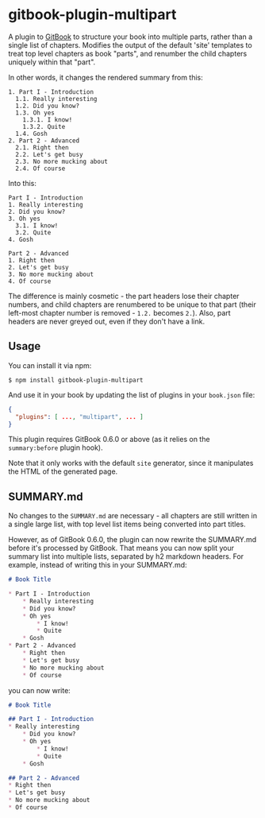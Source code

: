 # gitbook-plugin-multipart

A plugin to [GitBook](https://www.gitbook.io) to structure your book into multiple parts, rather than a single list of chapters. Modifies the output of the default 'site' templates to treat top level chapters as book "parts", and renumber the child chapters uniquely within that "part".

In other words, it changes the rendered summary from this:

    1. Part I - Introduction
      1.1. Really interesting
      1.2. Did you know?
      1.3. Oh yes
        1.3.1. I know!
        1.3.2. Quite
      1.4. Gosh
    2. Part 2 - Advanced
      2.1. Right then
      2.2. Let's get busy
      2.3. No more mucking about
      2.4. Of course

Into this:

    Part I - Introduction
    1. Really interesting
    2. Did you know?
    3. Oh yes
      3.1. I know!
      3.2. Quite
    4. Gosh

    Part 2 - Advanced
    1. Right then
    2. Let's get busy
    3. No more mucking about
    4. Of course

The difference is mainly cosmetic - the part headers lose their chapter numbers, and child chapters are renumbered to be unique to that part (their left-most chapter number is removed - `1.2.` becomes `2.`). Also, part headers are never greyed out, even if they don't have a link.

## Usage

You can install it via npm:

    $ npm install gitbook-plugin-multipart

And use it in your book by updating the list of plugins in your `book.json` file:

```json
{
  "plugins": [ ..., "multipart", ... ]
}
```

This plugin requires GitBook 0.6.0 or above (as it relies on the `summary:before` plugin hook).

Note that it only works with the default `site` generator, since it manipulates the HTML of the generated page.

## SUMMARY.md

No changes to the `SUMMARY.md` are necessary - all chapters are still written in a single large list, with top level list items being converted into part titles.

However, as of GitBook 0.6.0, the plugin can now rewrite the SUMMARY.md before it's processed by GitBook. That means you can now split your summary list into multiple lists, separated by h2 markdown headers. For example, instead of writing this in your SUMMARY.md:

```markdown
# Book Title

* Part I - Introduction
    * Really interesting
    * Did you know?
    * Oh yes
        * I know!
        * Quite
    * Gosh
* Part 2 - Advanced
    * Right then
    * Let's get busy
    * No more mucking about
    * Of course
```

you can now write:

```markdown
# Book Title

## Part I - Introduction
* Really interesting
    * Did you know?
    * Oh yes
        * I know!
        * Quite
    * Gosh

## Part 2 - Advanced
* Right then
* Let's get busy
* No more mucking about
* Of course
```


